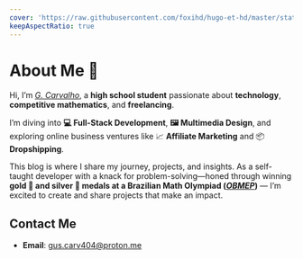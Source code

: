 ```yaml
---
cover: 'https://raw.githubusercontent.com/foxihd/hugo-et-hd/master/static/svg/flowlines/22.svg'
keepAspectRatio: true
---
```


# About Me 📌
Hi, I’m [_G. Carvalho_](https://www.linkedin.com/in/guscarv), a **high school student** passionate about **technology**, **competitive mathematics**, and **freelancing**.

I’m diving into **💻 Full-Stack Development**, **🖼️ Multimedia Design**, and exploring online business ventures like 📈 **Affiliate Marketing** and 📦 **Dropshipping**.

This blog is where I share my journey, projects, and insights. As a self-taught developer with a knack for problem-solving—honed through winning **gold 🥇 and silver 🥈 medals at a Brazilian Math Olympiad ([_OBMEP_](http://obmep.org.br/estudos.htm))** — I’m excited to create and share projects that make an impact.

## Contact Me
- **Email**: gus.carv404@proton.me

